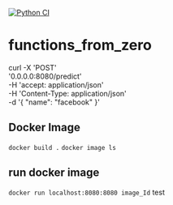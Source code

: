 [![Python CI](https://github.com/AbhilashPoshanagari/functions_from_zero/actions/workflows/main.yml/badge.svg)](https://github.com/AbhilashPoshanagari/functions_from_zero/actions/workflows/main.yml)

# functions_from_zero
curl -X 'POST' \
  '0.0.0.0:8080/predict' \
  -H 'accept: application/json' \
  -H 'Content-Type: application/json' \
  -d '{
  "name": "facebook"
}'
## Docker Image
`docker build .`
`docker image ls`

## run docker image
`docker run localhost:8080:8080 image_Id`
test

